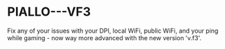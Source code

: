 # PIALLO---VF3
Fix any of your issues with your DPI, local WiFi, public WiFi, and your ping while gaming - now way more advanced with the new version 'v.f3'.
